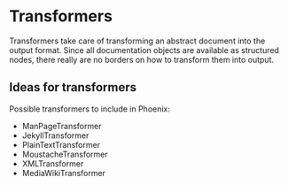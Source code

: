 Transformers
============
Transformers take care of transforming an abstract document into the output format. Since all documentation objects are available as structured nodes, there really are no borders on how to transform them into output. 



Ideas for transformers
----------------------
Possible transformers to include in Phoenix:

 - ManPageTransformer
 - JekyllTransformer
 - PlainTextTransformer
 - MoustacheTransformer
 - XMLTransformer
 - MediaWikiTransformer
